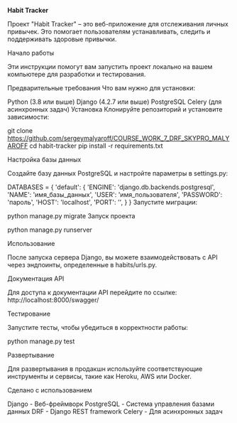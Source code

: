 **Habit Tracker**

Проект "Habit Tracker" – это веб-приложение для отслеживания личных привычек. Это помогает пользователям устанавливать, следить и поддерживать здоровые привычки.

Начало работы

Эти инструкции помогут вам запустить проект локально на вашем компьютере для разработки и тестирования.

Предварительные требования
Что вам нужно для установки:

Python (3.8 или выше)
Django (4.2.7 или выше)
PostgreSQL
Celery (для асинхронных задач)
Установка
Клонируйте репозиторий и установите зависимости:


git clone https://github.com/sergeymalyaroff/COURSE_WORK_7_DRF_SKYPRO_MALYAROFF
cd habit-tracker
pip install -r requirements.txt


Настройка базы данных

Создайте базу данных PostgreSQL и настройте параметры в settings.py:


DATABASES = {
    'default': {
        'ENGINE': 'django.db.backends.postgresql',
        'NAME': 'имя_базы_данных',
        'USER': 'имя_пользователя',
        'PASSWORD': 'пароль',
        'HOST': 'localhost',
        'PORT': '',
    }
}
Запустите миграции:


python manage.py migrate
Запуск проекта


python manage.py runserver

Использование

После запуска сервера Django, вы можете взаимодействовать с API через эндпоинты, определенные в habits/urls.py.

Документация API

Для доступа к документации API перейдите по ссылке: http://localhost:8000/swagger/

Тестирование

Запустите тесты, чтобы убедиться в корректности работы:


python manage.py test

Развертывание

Для развертывания в продакшн используйте соответствующие инструменты и сервисы, такие как Heroku, AWS или Docker.

Сделано с использованием

Django - Веб-фреймворк
PostgreSQL - Система управления базами данных
DRF - Django REST framework
Celery - Для асинхронных задач
